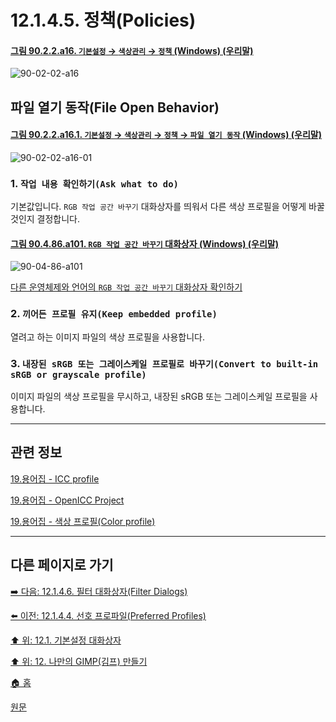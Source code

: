 # 12.1.4.5. 정책(Policies)

<a id="90-02-02-a16"></a>

#### [그림 90.2.2.a16. `기본설정` → `색상관리` → `정책` (Windows) (우리말)](./90-02-02-color-management.md#90-02-02-a16)
![90-02-02-a16](https://github.com/wonder13662/gimp/assets/15767104/9e71fb6c-317b-43d2-a9f7-c6043ede8d35)

## 파일 열기 동작(File Open Behavior)

<a id="90-02-02-a16-01"></a>

#### [그림 90.2.2.a16.1. `기본설정` → `색상관리` → `정책` → `파일 열기 동작` (Windows) (우리말)](./90-02-02-color-management.md#90-02-02-a16-01)
![90-02-02-a16-01](https://github.com/wonder13662/gimp/assets/15767104/5e58251f-0ed3-482e-9382-eb98eea865b5)

### 1. `작업 내용 확인하기(Ask what to do)`
기본값입니다. `RGB 작업 공간 바꾸기` 대화상자를 띄워서 다른 색상 프로필을 어떻게 바꿀 것인지 결정합니다.

<a id="90-04-86-a101"></a>

#### [그림 90.4.86.a101. `RGB 작업 공간 바꾸기` 대화상자 (Windows) (우리말)](./90-04-86-convert_to_rgb_working_space.md#90-04-86-a101)
![90-04-86-a101](https://github.com/wonder13662/gimp/assets/15767104/aafd69a7-9b1f-4fed-b378-0e0eeeed444d)

[다른 운영체제와 언어의 `RGB 작업 공간 바꾸기` 대화상자 확인하기](./90-04-86-convert_to_rgb_working_space.md#90-04-86-a102)

### 2. `끼어든 프로필 유지(Keep embedded profile)`
열려고 하는 이미지 파일의 색상 프로필을 사용합니다.

### 3. `내장된 sRGB 또는 그레이스케일 프로필로 바꾸기(Convert to built-in sRGB or grayscale profile)`
이미지 파일의 색상 프로필을 무시하고, 내장된 sRGB 또는 그레이스케일 프로필을 사용합니다.

***

## 관련 정보

[19.용어집 - ICC profile](./19-glossaryx-icc_profile.md)

[19.용어집 - OpenICC Project](./19-glossaryx-open_icc.md)

[19.용어집 - 색상 프로필(Color profile)](./19-glossaryx-color_profile.md)

***

## 다른 페이지로 가기

[➡️ 다음: 12.1.4.6. 필터 대화상자(Filter Dialogs)](./12-01-04-06-filter_dialogs.md)

[⬅️ 이전: 12.1.4.4. 선호 프로파일(Preferred Profiles)](./12-01-04-04-preferred_profiles.md)

[⬆️ 위: 12.1. 기본설정 대화상자](./12-01-00-preference-dialog.md)

[⬆️ 위: 12. 나만의 GIMP(김프) 만들기](./12-00-enrich-my-gimp.md)

[🏠 홈](./00-home.md)

[원문](https://docs.gimp.org/2.10/ko/gimp-pimping.html#gimp-prefs-color-management)
